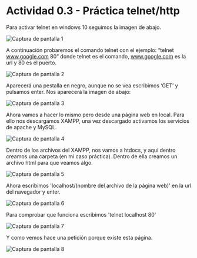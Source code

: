 # Actividad 0.3 - Práctica telnet/http

Para activar telnet en windows 10 seguimos la imagen de abajo.

![Captura de pantalla 1](https://github.com/user-attachments/assets/fe1c0e4b-8a44-4d73-b268-b9ae8cd018ab)

A continuación probaremos el comando telnet con el ejemplo:
“telnet www.google.com 80” donde telnet es el comando, www.google.com es la url y 80 es el puerto.

![Captura de pantalla 2](https://github.com/user-attachments/assets/3101f2e7-9aeb-42a1-bf64-e12621f87241)

Aparecerá una pestalla en negro, aunque no se vea escribimos ‘GET’ y pulsamos enter.
Nos aparecerá la imagen de abajo:

![Captura de pantalla 3](https://github.com/user-attachments/assets/51aea4b4-ecaa-4234-a597-4dbc7a8ebc2c)

Ahora vamos a hacer lo mismo pero desde una página web en local. Para ello nos descargamos XAMPP, una vez descargado activamos los servicios de apache y MySQL.

![Captura de pantalla 4](https://github.com/user-attachments/assets/4ea2ae5f-7b3e-4363-b1c2-043b0499680a)

Dentro de los archivos del XAMPP, nos vamos a htdocs, y aquí dentro creamos una carpeta (en mi caso práctica). Dentro de ella creamos un archivo html para que veamos algo.

![Captura de pantalla 5](https://github.com/user-attachments/assets/e84a5696-2f22-48bc-a9e1-44ada2d9cbbf)

Ahora escribimos 'localhost/(nombre del archivo de la página web)' en la url del navegador y enter.

![Captura de pantalla 6](https://github.com/user-attachments/assets/c2678419-2673-47a3-a69a-c2968326a909)

Para comprobar que funciona escribimos 'telnet localhost 80'

![Captura de pantalla 7](https://github.com/user-attachments/assets/f384879b-72a6-476b-9ca8-50d6c65af8b5)

Y como vemos hace una petición porque existe esta página.

![Captura de pantalla 8](https://github.com/user-attachments/assets/772c7086-0fd2-43e8-9444-5cc44c78ee35)
